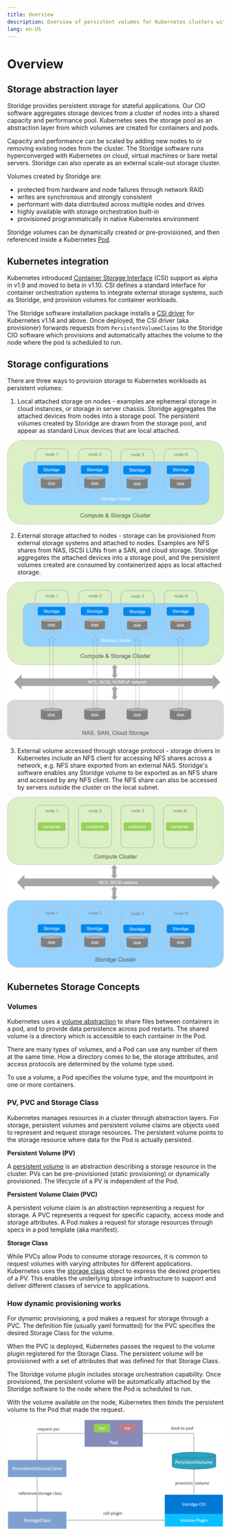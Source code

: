 ```yaml
---
title: Overview
description: Overview of persistent volumes for Kubernetes clusters with Storidge
lang: en-US
---
```


# Overview

## Storage abstraction layer

Storidge provides persistent storage for stateful applications. Our CIO software aggregates storage devices from a cluster of nodes into a shared capacity and performance pool. Kubernetes sees the storage pool as an abstraction layer from which volumes are created for containers and pods.

Capacity and performance can be scaled by adding new nodes to or removing existing nodes from the cluster. The Storidge software runs hyperconverged with Kubernetes on cloud, virtual machines or bare metal servers. Storidge can also operate as an external scale-out storage cluster.

Volumes created by Storidge are:
- protected from hardware and node failures through network RAID
- writes are synchronous and strongly consistent
- performant with data distributed across multiple nodes and drives
- highly available with storage orchestration built-in
- provisioned programmatically in native Kubernetes environment

Storidge volumes can be dynamically created or pre-provisioned, and then referenced inside a Kubernetes [Pod](https://kubernetes.io/docs/concepts/workloads/pods/pod/).

## Kubernetes integration

Kubernetes introduced [Container Storage Interface](https://github.com/container-storage-interface/spec/blob/master/spec.md) (CSI) support as alpha in v1.9 and moved to beta in v1.10. CSI defines a standard interface for container orchestration systems to integrate external storage systems, such as Storidge, and provision volumes for container workloads.

The Storidge software installation package installs a [CSI driver](https://hub.docker.com/_/storidge-csi-driver) for Kubernetes v1.14 and above. Once deployed, the CSI driver (aka provisioner) forwards requests from `PersistentVolumeClaims` to the Storidge CIO software which provisions and automatically attaches the volume to the node where the pod is scheduled to run.

## Storage configurations

There are three ways to provision storage to Kubernetes workloads as persistent volumes:

1. Local attached storage on nodes - examples are ephemeral storage in cloud instances, or storage in server chassis. Storidge aggregates the attached devices from nodes into a storage pool. The persistent volumes created by Storidge are drawn from the storage pool, and appear as standard Linux devices that are local attached.

![hyperconverged](../images/hyperconverged.png)

2. External storage attached to nodes - storage can be provisioned from external storage systems and attached to nodes. Examples are NFS shares from NAS, ISCSI LUNs from a SAN, and cloud storage. Storidge aggregates the attached devices into a storage pool, and the persistent volumes created are consumed by containerized apps as local attached storage.

![hyperconverged](../images/network-attached.png)

3. External volume accessed through storage protocol - storage drivers in Kubernetes include an NFS client for accessing NFS shares across a network, e.g. NFS share exported from an external NAS. Storidge's software enables any Storidge volume to be exported as an NFS share and accessed by any NFS client. The NFS share can also be accessed by servers outside the cluster on the local subnet.

![hyperconverged](../images/network-storage.png)

## Kubernetes Storage Concepts

### Volumes

Kubernetes uses a [volume abstraction](https://kubernetes.io/docs/concepts/storage/volumes/) to share files between containers in a pod, and to provide data persistence across pod restarts. The shared volume is a directory which is accessible to each container in the Pod.

There are many types of volumes, and a Pod can use any number of them at the same time. How a directory comes to be, the storage attributes, and access protocols are determined by the volume type used.

To use a volume, a Pod specifies the volume type, and the mountpoint in one or more containers.

### PV, PVC and Storage Class

Kubernetes manages resources in a cluster through abstraction layers. For storage, persistent volumes and persistent volume claims are objects used to represent and request storage resources. The persistent volume points to the storage resource where data for the Pod is actually persisted.

**Persistent Volume (PV)**

A [persistent volume](https://kubernetes.io/docs/concepts/storage/persistent-volumes/) is an abstraction describing a storage resource in the cluster. PVs can be pre-provisioned (static provisioning) or dynamically provisioned. The lifecycle of a PV is independent of the Pod.

**Persistent Volume Claim (PVC)**

A persistent volume claim is an abstraction representing a request for storage. A PVC represents a request for specific capacity, access mode and storage attributes. A Pod makes a request for storage resources through specs in a pod template (aka manifest).

**Storage Class**

While PVCs allow Pods to consume storage resources, it is common to request volumes with varying attributes for different applications. Kubernetes uses the [storage class](https://docs.storidge.com/kubernetes_storage/storage_classes.html) object to express the desired properties of a PV. This enables the underlying storage infrastructure to support and deliver different classes of service to applications.

### How dynamic provisioning works

For dynamic provisioning, a pod makes a request for storage through a PVC. The definition file (usually yaml formatted) for the PVC specifies the desired Storage Class for the volume.

When the PVC is deployed, Kubernetes passes the request to the volume plugin registered for the Storage Class. The persistent volume will be provisioned with a set of attributes that was defined for that Storage Class.

The Storidge volume plugin includes storage orchestration capability. Once provisioned, the persistent volume will be automatically attached by the Storidge software to the node where the Pod is scheduled to run.

With the volume available on the node, Kubernetes then binds the persistent volume to the Pod that made the request.

![dynamic_provisioning](../images/pod-pvc-plugin-pv.png)
